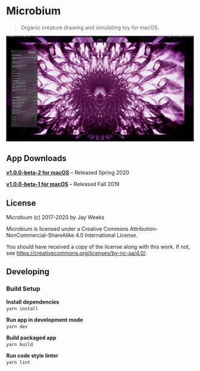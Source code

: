 # Microbium

> Organic creature drawing and simulating toy for macOS.

![Microbium](./screen_shots/screen_shot_04.jpg)


## App Downloads

**[v1.0.0-beta-2 for macOS](https://microbiumapp.com/download/v1.0.0-beta-2)** – Released Spring 2020

**[v1.0.0-beta-1 for macOS](https://microbiumapp.com/download/v1.0.0-beta-1)** – Released Fall 2019


## License

Microbium (c) 2017-2020 by Jay Weeks

Microbium is licensed under a
Creative Commons Attribution-NonCommercial-ShareAlike 4.0 International License.

You should have received a copy of the license along with this
work.  If not, see https://creativecommons.org/licenses/by-nc-sa/4.0/.


## Developing

### Build Setup

**Install dependencies**  
`yarn install`

**Run app in development mode**  
`yarn dev`

**Build packaged app**  
`yarn build`

**Run code style linter**  
`yarn lint`

